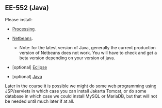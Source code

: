 ## EE-552 (Java)

Please install:

- [Processing](http://processing.org).

- [Netbeans](https://netbeans.org/downloads/).
  - Note: for the latest version of Java, generally the current production version of Netbeans does not work. You will have to check and get a beta version depending on your version of java.
- [optional] [Eclipse](http://www.eclipse.org/)
- [optional] [Java](http://www.oracle.com/technetwork/java/javase/downloads/index.html)

Later in the course it is possible we might do some web programming using JSP/servlets in which case you can install Jakarta Tomcat, or do some database in which case we could install MySQL or MariaDB, but that will not be needed until much later if at all.
